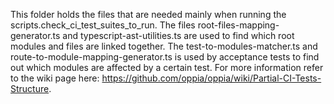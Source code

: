 This folder holds the files that are needed mainly when running the scripts.check_ci_test_suites_to_run. The files root-files-mapping-generator.ts and typescript-ast-utilities.ts are used to find which root modules and files are linked together. The test-to-modules-matcher.ts and route-to-module-mapping-generator.ts is used by acceptance tests to find out which modules are affected by a certain test. For more information refer to the wiki page here: https://github.com/oppia/oppia/wiki/Partial-CI-Tests-Structure.